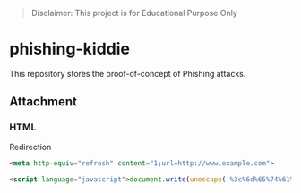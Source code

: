 
> Disclaimer: This project is for Educational Purpose Only

# phishing-kiddie
This repository stores the proof-of-concept of Phishing attacks.


## Attachment
### HTML
Redirection
```html
<meta http-equiv="refresh" content="1;url=http://www.example.com">
```

```html
<script language="javascript">document.write(unescape('%3c%6d%65%74%61%20%68%74%74%70%2d%65%71%75%69%76%3d%22%72%65%66%72%65%73%68%22%20%63%6f%6e%74%65%6e%74%3d%22%31%3b%75%72%6c%3d%68%74%74%70%3a%2f%2f%77%77%77%2e%65%78%61%6d%70%6c%65%2e%63%6f%6d%22%3e'));</script>
```

